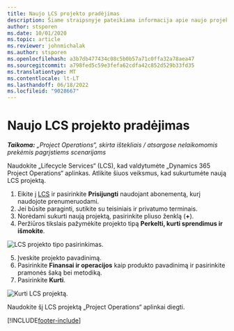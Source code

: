 ```yaml
---
title: Naujo LCS projekto pradėjimas
description: Šiame straipsnyje pateikiama informacija apie naujo projekto kūrimą LCS jūsų "Project Operations" aplinkoje.
author: stsporen
ms.date: 10/01/2020
ms.topic: article
ms.reviewer: johnmichalak
ms.author: stsporen
ms.openlocfilehash: a3b7db477434c08c5b0b57a71c0ffa32a78aea47
ms.sourcegitcommit: a798fed5c59e3fefa62cdfa42c852d529b33fd35
ms.translationtype: MT
ms.contentlocale: lt-LT
ms.lasthandoff: 06/18/2022
ms.locfileid: "9028667"
---
```

# <a name="start-a-new-lcs-project"></a>Naujo LCS projekto pradėjimas

_**Taikoma:** „Project Operations“, skirta ištekliais / atsargose nelaikomomis prekėmis pagrįstiems scenarijams_

Naudokite „Lifecycle Services“ (LCS), kad valdytumėte „Dynamics 365 Project Operations“ aplinkas. Atlikite šiuos veiksmus, kad sukurtumėte naują LCS projektą.

1. Eikite į [LCS](https://lcs.dynamics.com/Logon/Index) ir pasirinkite **Prisijungti** naudojant abonementą, kurį naudojote prenumeruodami.
2. Jei būsite paraginti, sutikite su teisiniais ir privatumo terminais.
3. Norėdami sukurti naują projektą, pasirinkite pliuso ženklą (**+**).
4. Peržiūros tikslais pažymėkite projekto tipą **Perkelti, kurti sprendimus ir išmokite**.

  ![LCS projekto tipo pasirinkimas.](./media/create-lcs-1.png)

5. Įveskite projekto pavadinimą. 
6. Pasirinkite **Finansai ir operacijos** kaip produkto pavadinimą ir pasirinkite pramonės šaką bei metodiką. 
7. Pasirinkite **Kurti**.

![Kurti LCS projektą.](./media/create-lcs-2.png)

Naudokite šį LCS projektą „Project Operations“ aplinkai diegti.



[!INCLUDE[footer-include](../includes/footer-banner.md)]